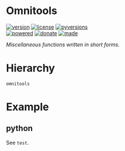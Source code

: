 # Omnitools

<badges>[![version](https://img.shields.io/pypi/v/omnitools.svg)](https://pypi.org/project/omnitools/)
[![license](https://img.shields.io/pypi/l/omnitools.svg)](https://pypi.org/project/omnitools/)
[![pyversions](https://img.shields.io/pypi/pyversions/omnitools.svg)](https://pypi.org/project/omnitools/)  
[![powered](https://img.shields.io/badge/Say-Thanks-ddddff.svg)](https://saythanks.io/to/foxe6)
[![donate](https://img.shields.io/badge/Donate-Paypal-0070ba.svg)](https://paypal.me/foxe6)
[![made](https://img.shields.io/badge/Made%20with-PyCharm-red.svg)](https://paypal.me/foxe6)
</badges>

<i>Miscellaneous functions written in short forms.</i>

# Hierarchy
```
omnitools

```

# Example

## python
See `test`.
